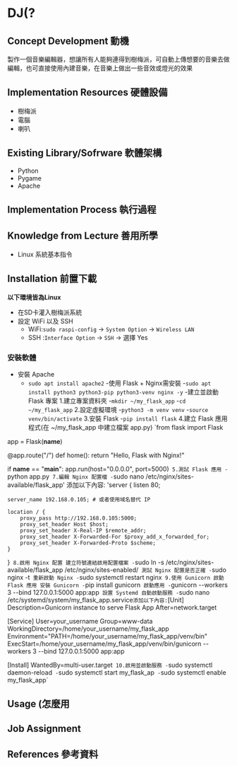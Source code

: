 # DJ(?
## Concept Development 動機
製作一個音樂編輯器，想讓所有人能夠連得到樹梅派，可自動上傳想要的音樂去做編輯，也可直接使用內建音樂，在音樂上做出一些音效或燈光的效果

## Implementation Resources 硬體設備
- 樹梅派
- 電腦
- 喇叭

## Existing Library/Sofrware 軟體架構
- Python
- Pygame
- Apache

## Implementation Process 執行過程

## Knowledge from Lecture 善用所學
- Linux 系統基本指令

## Installation 前置下載
**以下環境皆為Linux**
- 在SD卡灌入樹梅派系統
- 設定 WiFi 以及 SSH
  - WiFi:`sudo raspi-config` -> `System Option` -> `Wireless LAN`
  - SSH :`Interface Option` -> `SSH` -> 選擇 Yes

 ### 安裝軟體
- 安裝 Apache
  - `sudo apt install apache2`
-使用 Flask + Nginx需安裝
  -`sudo apt install python3 python3-pip python3-venv nginx -y`
-建立並啟動 Flask 專案
1.建立專案資料夾
  -`mkdir ~/my_flask_app`
  -`cd ~/my_flask_app`
2.設定虛擬環境
  -`python3 -m venv venv`
  -`source venv/bin/activate`
3.安裝 Flask
  -`pip install flask`
4.建立 Flask 應用程式(在 ~/my_flask_app 中建立檔案 app.py)
`from flask import Flask

app = Flask(__name__)

@app.route("/")
def home():
    return "Hello, Flask with Nginx!"

if __name__ == "__main__":
    app.run(host="0.0.0.0", port=5000)`
5.測試 Flask 應用
  -`python app.py`
7.編輯 Nginx 配置檔
  -`sudo nano /etc/nginx/sites-available/flask_app'
      添加以下內容:
      'server {
    listen 80;

    server_name 192.168.0.105; # 或者使用域名替代 IP

    location / {
        proxy_pass http://192.168.0.105:5000;
        proxy_set_header Host $host;
        proxy_set_header X-Real-IP $remote_addr;
        proxy_set_header X-Forwarded-For $proxy_add_x_forwarded_for;
        proxy_set_header X-Forwarded-Proto $scheme;
    }
}`
8.啟用 Nginx 配置
  建立符號連結啟用配置檔案
  -`sudo ln -s /etc/nginx/sites-available/flask_app /etc/nginx/sites-enabled/`
  測試 Nginx 配置是否正確
  -`sudo nginx -t`
  重新啟動 Nginx
  -`sudo systemctl restart nginx`
9.使用 Gunicorn 啟動 Flask 應用
  安裝 Gunicorn
  -`pip install gunicorn`
  啟動應用
  -`gunicorn --workers 3 --bind 127.0.0.1:5000 app:app`
  設置 Systemd 自動啟動服務
  -`sudo nano /etc/systemd/system/my_flask_app.service`
  添加以下內容:
  `[Unit]
  Description=Gunicorn instance to serve Flask App
  After=network.target

  [Service]
  User=your_username
  Group=www-data
  WorkingDirectory=/home/your_username/my_flask_app
  Environment="PATH=/home/your_username/my_flask_app/venv/bin"
  ExecStart=/home/your_username/my_flask_app/venv/bin/gunicorn --workers 3 --bind      127.0.0.1:5000 app:app

  [Install]
  WantedBy=multi-user.target`
10.啟用並啟動服務
  -`sudo systemctl daemon-reload`
  -`sudo systemctl start my_flask_ap`
  -`sudo systemctl enable my_flask_app`


  
## Usage (怎麼用

## Job Assignment

## References 參考資料

